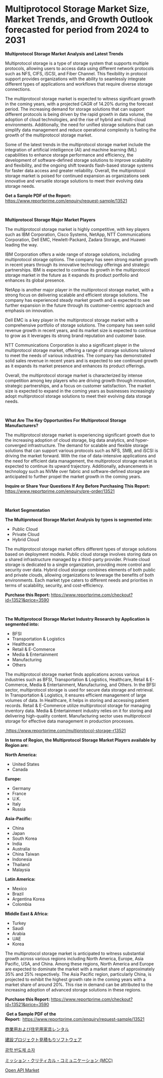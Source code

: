 <p><h1>Multiprotocol Storage Market Size, Market Trends, and Growth Outlook forecasted for period from 2024 to 2031</h1></p><p><strong>Multiprotocol Storage Market Analysis and Latest Trends</strong></p>
<p><p>Multiprotocol storage is a type of storage system that supports multiple protocols, allowing users to access data using different network protocols such as NFS, CIFS, iSCSI, and Fiber Channel. This flexibility in protocol support provides organizations with the ability to seamlessly integrate different types of applications and workflows that require diverse storage connections.</p><p>The multiprotocol storage market is expected to witness significant growth in the coming years, with a projected CAGR of 14.20% during the forecast period. The increasing demand for storage solutions that can support different protocols is being driven by the rapid growth in data volume, the adoption of cloud technologies, and the rise of hybrid and multi-cloud environments. Additionally, the need for unified storage solutions that can simplify data management and reduce operational complexity is fueling the growth of the multiprotocol storage market.</p><p>Some of the latest trends in the multiprotocol storage market include the integration of artificial intelligence (AI) and machine learning (ML) capabilities to enhance storage performance and efficiency, the development of software-defined storage solutions to improve scalability and flexibility, and the ongoing shift towards flash-based storage systems for faster data access and greater reliability. Overall, the multiprotocol storage market is poised for continued expansion as organizations seek innovative and versatile storage solutions to meet their evolving data storage needs.</p></p>
<p><strong>Get a Sample PDF of the Report:&nbsp;</strong> <a href="https://www.reportprime.com/enquiry/request-sample/13521">https://www.reportprime.com/enquiry/request-sample/13521</a></p>
<p>&nbsp;</p>
<p><strong>Multiprotocol Storage Major Market Players</strong></p>
<p><p>The multiprotocol storage market is highly competitive, with key players such as IBM Corporation, Cisco Systems, NetApp, NTT Communications Corporation, Dell EMC, Hewlett-Packard, Zadara Storage, and Huawei leading the way. </p><p>IBM Corporation offers a wide range of storage solutions, including multiprotocol storage options. The company has seen strong market growth in recent years through its innovative technology offerings and strategic partnerships. IBM is expected to continue its growth in the multiprotocol storage market in the future as it expands its product portfolio and enhances its global presence.</p><p>NetApp is another major player in the multiprotocol storage market, with a strong focus on delivering scalable and efficient storage solutions. The company has experienced steady market growth and is expected to see further expansion in the future through its customer-centric approach and emphasis on innovation.</p><p>Dell EMC is a key player in the multiprotocol storage market with a comprehensive portfolio of storage solutions. The company has seen solid revenue growth in recent years, and its market size is expected to continue to grow as it leverages its strong brand reputation and customer base.</p><p>NTT Communications Corporation is also a significant player in the multiprotocol storage market, offering a range of storage solutions tailored to meet the needs of various industries. The company has demonstrated solid sales revenue in recent years and is expected to see continued growth as it expands its market presence and enhances its product offerings.</p><p>Overall, the multiprotocol storage market is characterized by intense competition among key players who are driving growth through innovation, strategic partnerships, and a focus on customer satisfaction. The market size is expected to expand in the coming years as businesses increasingly adopt multiprotocol storage solutions to meet their evolving data storage needs.</p></p>
<p>&nbsp;</p>
<p><strong>What Are The Key Opportunities For Multiprotocol Storage Manufacturers?</strong></p>
<p><p>The multiprotocol storage market is experiencing significant growth due to the increasing adoption of cloud storage, big data analytics, and hyper-converged infrastructure. The demand for scalable and flexible storage solutions that can support various protocols such as NFS, SMB, and iSCSI is driving the market forward. With the rise of data-intensive applications and the need for efficient data management, the multiprotocol storage market is expected to continue its upward trajectory. Additionally, advancements in technology such as NVMe over fabric and software-defined storage are anticipated to further propel the market growth in the coming years.</p></p>
<p><strong>Inquire or Share Your Questions If Any Before Purchasing This Report:</strong> <a href="https://www.reportprime.com/enquiry/pre-order/13521">https://www.reportprime.com/enquiry/pre-order/13521</a></p>
<p>&nbsp;</p>
<p><strong>Market Segmentation</strong></p>
<p><strong>The Multiprotocol Storage Market Analysis by types is segmented into:</strong></p>
<p><ul><li>Public Cloud</li><li>Private Cloud</li><li>Hybrid Cloud</li></ul></p>
<p><p>The multiprotocol storage market offers different types of storage solutions based on deployment models. Public cloud storage involves storing data on a shared infrastructure managed by a third-party provider. Private cloud storage is dedicated to a single organization, providing more control and security over data. Hybrid cloud storage combines elements of both public and private clouds, allowing organizations to leverage the benefits of both environments. Each market type caters to different needs and priorities in terms of scalability, security, and cost-efficiency.</p></p>
<p><strong>Purchase this Report:&nbsp;</strong><a href="https://www.reportprime.com/checkout?id=13521&price=3590">https://www.reportprime.com/checkout?id=13521&price=3590</a></p>
<p>&nbsp;</p>
<p><strong>The Multiprotocol Storage Market Industry Research by Application is segmented into:</strong></p>
<p><ul><li>BFSI</li><li>Transportation & Logistics</li><li>Healthcare</li><li>Retail & E-Commerce</li><li>Media & Entertainment</li><li>Manufacturing</li><li>Others</li></ul></p>
<p><p>The multiprotocol storage market finds applications across various industries such as BFSI, Transportation & Logistics, Healthcare, Retail & E-Commerce, Media & Entertainment, Manufacturing, and Others. In the BFSI sector, multiprotocol storage is used for secure data storage and retrieval. In Transportation & Logistics, it ensures efficient management of large volumes of data. In Healthcare, it helps in storing and accessing patient records. Retail & E-Commerce utilize multiprotocol storage for managing inventory data. Media & Entertainment industry relies on it for storing and delivering high-quality content. Manufacturing sector uses multiprotocol storage for effective data management in production processes.</p></p>
<p><a href="https://www.reportprime.com/multiprotocol-storage-r13521">&nbsp;https://www.reportprime.com/multiprotocol-storage-r13521</a></p>
<p><strong>In terms of Region, the Multiprotocol Storage Market Players available by Region are:</strong></p>
<p>
    <p> <strong> North America: </strong>
        <ul>
            <li>United States</li>
            <li>Canada</li>
        </ul>
        </p> 
    <p> <strong> Europe: </strong>
        <ul>
            <li>Germany</li>
            <li>France</li>
            <li>U.K.</li>
            <li>Italy</li>
            <li>Russia</li>
        </ul>
        </p> 
    <p> <strong> Asia-Pacific: </strong>
        <ul>
            <li>China</li>
            <li>Japan</li>
            <li>South Korea</li>
            <li>India</li>
            <li>Australia</li>
            <li>China Taiwan</li>
            <li>Indonesia</li>
            <li>Thailand</li>
            <li>Malaysia</li>
        </ul>
        </p> 
    <p> <strong> Latin America: </strong>
        <ul>
            <li>Mexico</li>
            <li>Brazil</li>
            <li>Argentina Korea</li>
            <li>Colombia</li>
        </ul>
        </p> 
    <p> <strong> Middle East & Africa: </strong>
        <ul>
            <li>Turkey</li>
            <li>Saudi</li>
            <li>Arabia</li>
            <li>UAE</li>
            <li>Korea</li>
        </ul>
    </p>
    </p>
<p><p>The multiprotocol storage market is anticipated to witness substantial growth across various regions including North America, Europe, Asia Pacific, USA, and China. Among these regions, North America and Europe are expected to dominate the market with a market share of approximately 35% and 25% respectively. The Asia Pacific region, particularly China, is projected to exhibit the highest growth rate in the coming years with a market share of around 20%. This rise in demand can be attributed to the increasing adoption of advanced storage solutions in these regions.</p></p>
<p><strong>Purchase this Report: </strong><a href="https://www.reportprime.com/checkout?id=13521&price=3590">https://www.reportprime.com/checkout?id=13521&price=3590</a></p>
<p>&nbsp;<strong>Get a Sample PDF of the Report:&nbsp;&nbsp;</strong><a href="https://www.reportprime.com/enquiry/request-sample/13521">https://www.reportprime.com/enquiry/request-sample/13521</a></p>
<p><strong></strong></p>
<p><p><a href="https://github.com/Fatimaklein1/Market-Research-Report-List-1/blob/main/758869680326.md">商業用および住宅用家具レンタル</a></p><p><a href="https://medium.com/@kelscdowell78456/%E5%BB%BA%E8%A8%AD%E3%83%97%E3%83%AD%E3%82%B8%E3%82%A7%E3%82%AF%E3%83%88%E8%A6%8B%E7%A9%8D%E3%82%BD%E3%83%95%E3%83%88%E3%82%A6%E3%82%A7%E3%82%A2%E5%B8%82%E5%A0%B4-%E7%AB%B6%E4%BA%89%E5%88%86%E6%9E%90-%E5%B8%82%E5%A0%B4%E5%8B%95%E5%90%91-2031%E5%B9%B4%E3%81%BE%E3%81%A7%E3%81%AE%E4%BA%88%E6%B8%AC-dd3478459a5a">建設プロジェクト見積もりソフトウェア</a></p><p><a href="https://medium.com/@emmettsaynford43546/%EA%B4%91%ED%95%99-%EB%B0%98%EB%8F%84%EC%B2%B4-%EC%9E%A5%EC%B9%98-%EC%8B%9C%EC%9E%A5-%EC%A0%84%EB%A7%9D-%EC%82%B0%EC%97%85-%EA%B0%9C%EC%9A%94-%EB%B0%8F-%EC%98%88%EC%B8%A1-2024%EB%85%84%EB%B6%80%ED%84%B0-2031%EB%85%84%EA%B9%8C%EC%A7%80-2d508df44f16">광학 반도체 소자</a></p><p><a href="https://github.com/LenoraKris2023/Market-Research-Report-List-1/blob/main/424307580327.md">ミッション・クリティカル・コミュニケーション (MCC)</a></p><p><a href="https://github.com/kufem1/Market-Research-Report-List-2/blob/main/open-api-market.md">Open API Market</a></p></p>